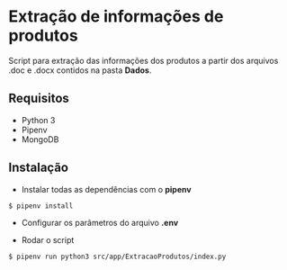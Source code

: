 # Extração de informações de produtos

Script para extração das informações dos produtos a partir dos arquivos .doc e .docx contidos na pasta **Dados**.

## Requisitos

- Python 3
- Pipenv
- MongoDB

## Instalação

- Instalar todas as dependências com o **pipenv**

```
$ pipenv install
```

- Configurar os parâmetros do arquivo **.env**

- Rodar o script

```sh
$ pipenv run python3 src/app/ExtracaoProdutos/index.py
```
